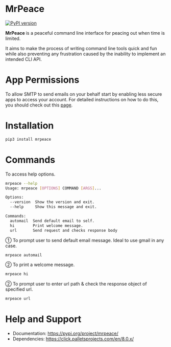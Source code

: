 # MrPeace

[![PyPI version](https://badge.fury.io/py/mrpeace.svg)](https://badge.fury.io/py/mrpeace)

<b> MrPeace </b> is a peaceful command line interface for peacing out when time is limited.

It aims to make the process of writing command line tools quick and fun while also preventing any frustration caused by the inability to implement an intended CLI API.

# App Permissions

To allow SMTP to send emails on your behalf start by enabling less secure apps to access your account. For detailed instructions on how to do this, you should check out this <a href ='https://support.google.com/accounts/answer/6010255'>page</a>.

# Installation

```bash
pip3 install mrpeace
```

# Commands

To access help options.

```bash
mrpeace --help
Usage: mrpeace [OPTIONS] COMMAND [ARGS]...

Options:
  --version  Show the version and exit.
  --help     Show this message and exit.

Commands:
  automail  Send default email to self.
  hi        Print welcome message.
  url       Send request and checks response body
```

① To prompt user to send default email message. Ideal to use gmail in any case.

```bash
mrpeace automail
```

② To print a welcome message.

```bash
mrpeace hi
```

② To prompt user to enter url path & check the response object of specified url.

```bash
mrpeace url
```

# Help and Support

- Documentation: https://pypi.org/project/mrpeace/
- Dependencies: https://click.palletsprojects.com/en/8.0.x/
